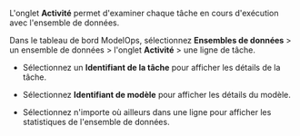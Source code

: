 L'onglet **Activité** permet d'examiner chaque tâche en cours d'exécution avec l'ensemble de données.

Dans le tableau de bord ModelOps, sélectionnez **Ensembles de données** \> un ensemble de données \> l'onglet **Activité** \> une ligne de tâche.

-   Sélectionnez un **Identifiant de la tâche** pour afficher les détails de la tâche.

-   Sélectionnez **Identifiant de modèle** pour afficher les détails du modèle.

-   Sélectionnez n'importe où ailleurs dans une ligne pour afficher les statistiques de l'ensemble de données.

